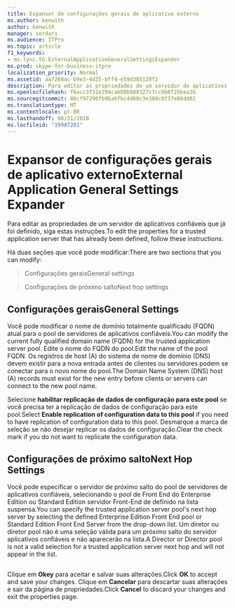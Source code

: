 ```yaml
---
title: Expansor de configurações gerais de aplicativo externo
ms.author: kenwith
author: kenwith
manager: serdars
ms.audience: ITPro
ms.topic: article
f1_keywords:
- ms.lync.tb.ExternalApplicationGeneralSettingsExpander
ms.prod: skype-for-business-itpro
localization_priority: Normal
ms.assetid: aa7268ac-b9e3-4d25-bff4-e59d305120f2
description: Para editar as propriedades de um servidor de aplicativos confiáveis que já foi definido, siga estas instruções.
ms.openlocfilehash: f6acc3f31e294cab08b688327c7cc9b8f25bea3b
ms.sourcegitcommit: 08cf97296fb9ba6fbc4d68c3e380c8f37e86dd02
ms.translationtype: MT
ms.contentlocale: pt-BR
ms.lasthandoff: 06/21/2018
ms.locfileid: "19987281"
---
```

# <a name="external-application-general-settings-expander"></a><span data-ttu-id="828b2-103">Expansor de configurações gerais de aplicativo externo</span><span class="sxs-lookup"><span data-stu-id="828b2-103">External Application General Settings Expander</span></span>
 
<span data-ttu-id="828b2-104">Para editar as propriedades de um servidor de aplicativos confiáveis que já foi definido, siga estas instruções.</span><span class="sxs-lookup"><span data-stu-id="828b2-104">To edit the properties for a trusted application server that has already been defined, follow these instructions.</span></span>
  
<span data-ttu-id="828b2-105">Há duas seções que você pode modificar:</span><span class="sxs-lookup"><span data-stu-id="828b2-105">There are two sections that you can modify:</span></span>
  
> <span data-ttu-id="828b2-106">Configurações gerais</span><span class="sxs-lookup"><span data-stu-id="828b2-106">General settings</span></span>
    
> <span data-ttu-id="828b2-107">Configurações de próximo salto</span><span class="sxs-lookup"><span data-stu-id="828b2-107">Next hop settings</span></span>
    
## <a name="general-settings"></a><span data-ttu-id="828b2-108">Configurações gerais</span><span class="sxs-lookup"><span data-stu-id="828b2-108">General Settings</span></span>

<span data-ttu-id="828b2-109">Você pode modificar o nome de domínio totalmente qualificado (FQDN) atual para o pool de servidores de aplicativos confiáveis.</span><span class="sxs-lookup"><span data-stu-id="828b2-109">You can modify the current fully qualified domain name (FQDN) for the trusted application server pool.</span></span> <span data-ttu-id="828b2-110">Edite o nome do FQDN do pool.</span><span class="sxs-lookup"><span data-stu-id="828b2-110">Edit the name of the pool FQDN.</span></span> <span data-ttu-id="828b2-111">Os registros de host (A) do sistema de nome de domínio (DNS) devem existir para a nova entrada antes de clientes ou servidores podem se conectar para o novo nome do pool.</span><span class="sxs-lookup"><span data-stu-id="828b2-111">The Domain Name System (DNS) host (A) records must exist for the new entry before clients or servers can connect to the new pool name.</span></span>
  
<span data-ttu-id="828b2-112">Selecione **habilitar replicação de dados de configuração para este pool** se você precisa ter a replicação de dados de configuração para este pool.</span><span class="sxs-lookup"><span data-stu-id="828b2-112">Select **Enable replication of configuration data to this pool** if you need to have replication of configuration data to this pool.</span></span> <span data-ttu-id="828b2-113">Desmarque a marca de seleção se não desejar replicar os dados de configuração.</span><span class="sxs-lookup"><span data-stu-id="828b2-113">Clear the check mark if you do not want to replicate the configuration data.</span></span>
  
## <a name="next-hop-settings"></a><span data-ttu-id="828b2-114">Configurações de próximo salto</span><span class="sxs-lookup"><span data-stu-id="828b2-114">Next Hop Settings</span></span>

<span data-ttu-id="828b2-115">Você pode especificar o servidor de próximo salto do pool de servidores de aplicativos confiáveis, selecionando o pool de Front End do Enterprise Edition ou Standard Edition servidor Front-End de definido na lista suspensa.</span><span class="sxs-lookup"><span data-stu-id="828b2-115">You can specify the trusted application server pool's next hop server by selecting the defined Enterprise Edition Front End pool or Standard Edition Front End Server from the drop-down list.</span></span> <span data-ttu-id="828b2-116">Um diretor ou diretor pool não é uma seleção válida para um próximo salto do servidor aplicativos confiáveis e não aparecerão na lista.</span><span class="sxs-lookup"><span data-stu-id="828b2-116">A Director or Director pool is not a valid selection for a trusted application server next hop and will not appear in the list.</span></span>
  
## 

<span data-ttu-id="828b2-117">Clique em **Okey** para aceitar e salvar suas alterações.</span><span class="sxs-lookup"><span data-stu-id="828b2-117">Click **OK** to accept and save your changes.</span></span> <span data-ttu-id="828b2-118">Clique em **Cancelar** para descartar suas alterações e sair da página de propriedades.</span><span class="sxs-lookup"><span data-stu-id="828b2-118">Click **Cancel** to discard your changes and exit the properties page.</span></span>
  

